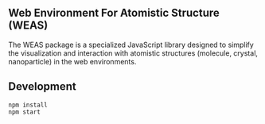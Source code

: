 
## Web Environment For Atomistic Structure (WEAS)
The WEAS package is a specialized JavaScript library designed to simplify the visualization and interaction with atomistic structures (molecule, crystal, nanoparticle) in the web environments.



## Development

```console
npm install
npm start
```